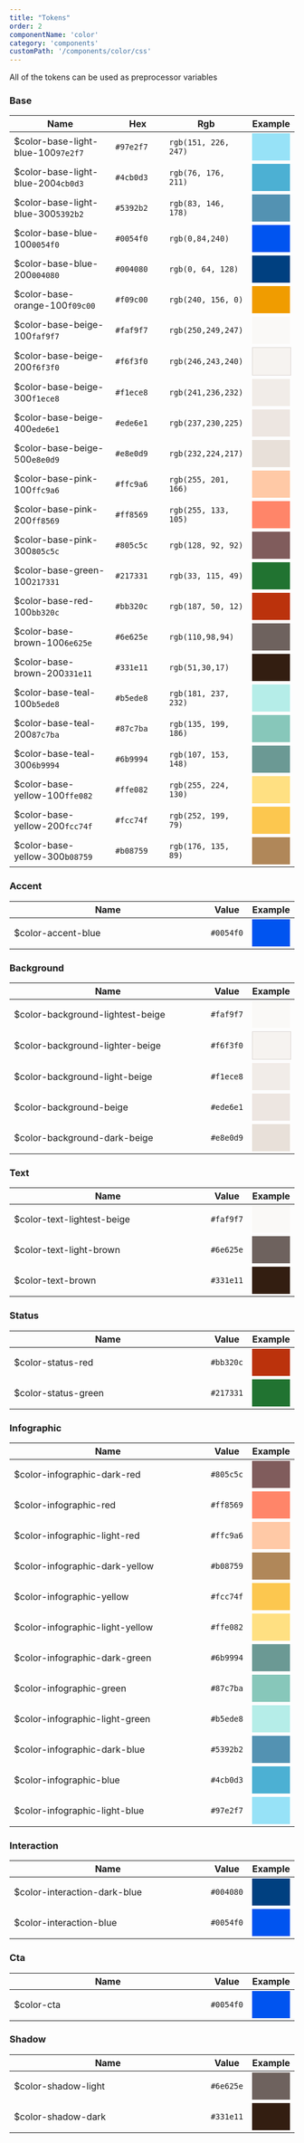 ```yaml
---
title: "Tokens"
order: 2
componentName: 'color'
category: 'components'
customPath: '/components/color/css'
---
```


<div class="if alert-banner info">
<p class="if">All of the tokens can be used as preprocessor variables</p>
</div>

<h3 class="sg if heading large">Base</h3>

<table class="if">
  <thead class="if">
        <tr class="if">
          <th class="if" style="width: 22rem;">Name</th>
<th class="if" style="width: 8rem;">Hex</th>
          <th class="if">Rgb</th>
<th class="if">Example</th>
        </tr>
      </thead>
      <tbody class="if">
    <tr class="if">
      <td class="if"><div class="if design-token color large" data-hex="#97e2f7" data-value="#97e2f7"><span class="if drop" style="background-color: #97e2f7;"></span>$color-base-light-blue-100<code class="if">97e2f7</code></div></td>
      <td class="if"><code class="language-scss">#97e2f7</code></td>
      <td class="if"><code class="language-scss">rgb(151, 226, 247)</code></td>
      <td class="if"><div class="if" style="height: 3rem; width: 100%; background-color: #97e2f7;"></div></td>
    </tr>
    <tr class="if">
      <td class="if"><div class="if design-token color large" data-hex="#4cb0d3" data-value="#4cb0d3"><span class="if drop" style="background-color: #4cb0d3;"></span>$color-base-light-blue-200<code class="if">4cb0d3</code></div></td>
      <td class="if"><code class="language-scss">#4cb0d3</code></td>
      <td class="if"><code class="language-scss">rgb(76, 176, 211)</code></td>
      <td class="if"><div class="if" style="height: 3rem; width: 100%; background-color: #4cb0d3;"></div></td>
    </tr>
    <tr class="if">
      <td class="if"><div class="if design-token color large" data-hex="#5392b2" data-value="#5392b2"><span class="if drop" style="background-color: #5392b2;"></span>$color-base-light-blue-300<code class="if">5392b2</code></div></td>
      <td class="if"><code class="language-scss">#5392b2</code></td>
      <td class="if"><code class="language-scss">rgb(83, 146, 178)</code></td>
      <td class="if"><div class="if" style="height: 3rem; width: 100%; background-color: #5392b2;"></div></td>
    </tr>
    <tr class="if">
      <td class="if"><div class="if design-token color large" data-hex="#0054f0" data-value="#0054f0"><span class="if drop" style="background-color: #0054f0;"></span>$color-base-blue-100<code class="if">0054f0</code></div></td>
      <td class="if"><code class="language-scss">#0054f0</code></td>
      <td class="if"><code class="language-scss">rgb(0,84,240)</code></td>
      <td class="if"><div class="if" style="height: 3rem; width: 100%; background-color: #0054f0;"></div></td>
    </tr>
    <tr class="if">
      <td class="if"><div class="if design-token color large" data-hex="#004080" data-value="#004080"><span class="if drop" style="background-color: #004080;"></span>$color-base-blue-200<code class="if">004080</code></div></td>
      <td class="if"><code class="language-scss">#004080</code></td>
      <td class="if"><code class="language-scss">rgb(0, 64, 128)</code></td>
      <td class="if"><div class="if" style="height: 3rem; width: 100%; background-color: #004080;"></div></td>
    </tr>
    <tr class="if">
      <td class="if"><div class="if design-token color large" data-hex="#f09c00" data-value="#f09c00"><span class="if drop" style="background-color: #f09c00;"></span>$color-base-orange-100<code class="if">f09c00</code></div></td>
      <td class="if"><code class="language-scss">#f09c00</code></td>
      <td class="if"><code class="language-scss">rgb(240, 156, 0)</code></td>
      <td class="if"><div class="if" style="height: 3rem; width: 100%; background-color: #f09c00;"></div></td>
    </tr>
    <tr class="if">
      <td class="if"><div class="if design-token color large" data-hex="#faf9f7" data-value="#faf9f7"><span class="if drop" style="background-color: #faf9f7;"></span>$color-base-beige-100<code class="if">faf9f7</code></div></td>
      <td class="if"><code class="language-scss">#faf9f7</code></td>
      <td class="if"><code class="language-scss">rgb(250,249,247)</code></td>
      <td class="if"><div class="if" style="height: 3rem; width: 100%; background-color: #faf9f7;"></div></td>
    </tr>
    <tr class="if">
      <td class="if"><div class="if design-token color large" data-hex="#f6f3f0" data-value="#f6f3f0"><span class="if drop" style="background-color: #f6f3f0;"></span>$color-base-beige-200<code class="if">f6f3f0</code></div></td>
      <td class="if"><code class="language-scss">#f6f3f0</code></td>
      <td class="if"><code class="language-scss">rgb(246,243,240)</code></td>
      <td class="if"><div class="if" style="height: 3rem; width: 100%; border: 1pt solid rgba(110,98,94,0.2);background-color: #f6f3f0;"></div></td>
    </tr>
    <tr class="if">
      <td class="if"><div class="if design-token color large" data-hex="#f1ece8" data-value="#f1ece8"><span class="if drop" style="background-color: #f1ece8;"></span>$color-base-beige-300<code class="if">f1ece8</code></div></td>
      <td class="if"><code class="language-scss">#f1ece8</code></td>
      <td class="if"><code class="language-scss">rgb(241,236,232)</code></td>
      <td class="if"><div class="if" style="height: 3rem; width: 100%; background-color: #f1ece8;"></div></td>
    </tr>
    <tr class="if">
      <td class="if"><div class="if design-token color large" data-hex="#ede6e1" data-value="#ede6e1"><span class="if drop" style="background-color: #ede6e1;"></span>$color-base-beige-400<code class="if">ede6e1</code></div></td>
      <td class="if"><code class="language-scss">#ede6e1</code></td>
      <td class="if"><code class="language-scss">rgb(237,230,225)</code></td>
      <td class="if"><div class="if" style="height: 3rem; width: 100%; background-color: #ede6e1;"></div></td>
    </tr>
    <tr class="if">
      <td class="if"><div class="if design-token color large" data-hex="#e8e0d9" data-value="#e8e0d9"><span class="if drop" style="background-color: #e8e0d9;"></span>$color-base-beige-500<code class="if">e8e0d9</code></div></td>
      <td class="if"><code class="language-scss">#e8e0d9</code></td>
      <td class="if"><code class="language-scss">rgb(232,224,217)</code></td>
      <td class="if"><div class="if" style="height: 3rem; width: 100%; background-color: #e8e0d9;"></div></td>
    </tr>
    <tr class="if">
      <td class="if"><div class="if design-token color large" data-hex="#ffc9a6" data-value="#ffc9a6"><span class="if drop" style="background-color: #ffc9a6;"></span>$color-base-pink-100<code class="if">ffc9a6</code></div></td>
      <td class="if"><code class="language-scss">#ffc9a6</code></td>
      <td class="if"><code class="language-scss">rgb(255, 201, 166)</code></td>
      <td class="if"><div class="if" style="height: 3rem; width: 100%; background-color: #ffc9a6;"></div></td>
    </tr>
    <tr class="if">
      <td class="if"><div class="if design-token color large" data-hex="#ff8569" data-value="#ff8569"><span class="if drop" style="background-color: #ff8569;"></span>$color-base-pink-200<code class="if">ff8569</code></div></td>
      <td class="if"><code class="language-scss">#ff8569</code></td>
      <td class="if"><code class="language-scss">rgb(255, 133, 105)</code></td>
      <td class="if"><div class="if" style="height: 3rem; width: 100%; background-color: #ff8569;"></div></td>
    </tr>
    <tr class="if">
      <td class="if"><div class="if design-token color large" data-hex="#805c5c" data-value="#805c5c"><span class="if drop" style="background-color: #805c5c;"></span>$color-base-pink-300<code class="if">805c5c</code></div></td>
      <td class="if"><code class="language-scss">#805c5c</code></td>
      <td class="if"><code class="language-scss">rgb(128, 92, 92)</code></td>
      <td class="if"><div class="if" style="height: 3rem; width: 100%; background-color: #805c5c;"></div></td>
    </tr>
    <tr class="if">
      <td class="if"><div class="if design-token color large" data-hex="#217331" data-value="#217331"><span class="if drop" style="background-color: #217331;"></span>$color-base-green-100<code class="if">217331</code></div></td>
      <td class="if"><code class="language-scss">#217331</code></td>
      <td class="if"><code class="language-scss">rgb(33, 115, 49)</code></td>
      <td class="if"><div class="if" style="height: 3rem; width: 100%; background-color: #217331;"></div></td>
    </tr>
    <tr class="if">
      <td class="if"><div class="if design-token color large" data-hex="#bb320c" data-value="#bb320c"><span class="if drop" style="background-color: #bb320c;"></span>$color-base-red-100<code class="if">bb320c</code></div></td>
      <td class="if"><code class="language-scss">#bb320c</code></td>
      <td class="if"><code class="language-scss">rgb(187, 50, 12)</code></td>
      <td class="if"><div class="if" style="height: 3rem; width: 100%; background-color: #bb320c;"></div></td>
    </tr>
    <tr class="if">
      <td class="if"><div class="if design-token color large" data-hex="#6e625e" data-value="#6e625e"><span class="if drop" style="background-color: #6e625e;"></span>$color-base-brown-100<code class="if">6e625e</code></div></td>
      <td class="if"><code class="language-scss">#6e625e</code></td>
      <td class="if"><code class="language-scss">rgb(110,98,94)</code></td>
      <td class="if"><div class="if" style="height: 3rem; width: 100%; background-color: #6e625e;"></div></td>
    </tr>
    <tr class="if">
      <td class="if"><div class="if design-token color large" data-hex="#331e11" data-value="#331e11"><span class="if drop" style="background-color: #331e11;"></span>$color-base-brown-200<code class="if">331e11</code></div></td>
      <td class="if"><code class="language-scss">#331e11</code></td>
      <td class="if"><code class="language-scss">rgb(51,30,17)</code></td>
      <td class="if"><div class="if" style="height: 3rem; width: 100%; background-color: #331e11;"></div></td>
    </tr>
    <tr class="if">
      <td class="if"><div class="if design-token color large" data-hex="#b5ede8" data-value="#b5ede8"><span class="if drop" style="background-color: #b5ede8;"></span>$color-base-teal-100<code class="if">b5ede8</code></div></td>
      <td class="if"><code class="language-scss">#b5ede8</code></td>
      <td class="if"><code class="language-scss">rgb(181, 237, 232)</code></td>
      <td class="if"><div class="if" style="height: 3rem; width: 100%; background-color: #b5ede8;"></div></td>
    </tr>
    <tr class="if">
      <td class="if"><div class="if design-token color large" data-hex="#87c7ba" data-value="#87c7ba"><span class="if drop" style="background-color: #87c7ba;"></span>$color-base-teal-200<code class="if">87c7ba</code></div></td>
      <td class="if"><code class="language-scss">#87c7ba</code></td>
      <td class="if"><code class="language-scss">rgb(135, 199, 186)</code></td>
      <td class="if"><div class="if" style="height: 3rem; width: 100%; background-color: #87c7ba;"></div></td>
    </tr>
    <tr class="if">
      <td class="if"><div class="if design-token color large" data-hex="#6b9994" data-value="#6b9994"><span class="if drop" style="background-color: #6b9994;"></span>$color-base-teal-300<code class="if">6b9994</code></div></td>
      <td class="if"><code class="language-scss">#6b9994</code></td>
      <td class="if"><code class="language-scss">rgb(107, 153, 148)</code></td>
      <td class="if"><div class="if" style="height: 3rem; width: 100%; background-color: #6b9994;"></div></td>
    </tr>
    <tr class="if">
      <td class="if"><div class="if design-token color large" data-hex="#ffe082" data-value="#ffe082"><span class="if drop" style="background-color: #ffe082;"></span>$color-base-yellow-100<code class="if">ffe082</code></div></td>
      <td class="if"><code class="language-scss">#ffe082</code></td>
      <td class="if"><code class="language-scss">rgb(255, 224, 130)</code></td>
      <td class="if"><div class="if" style="height: 3rem; width: 100%; background-color: #ffe082;"></div></td>
    </tr>
    <tr class="if">
      <td class="if"><div class="if design-token color large" data-hex="#fcc74f" data-value="#fcc74f"><span class="if drop" style="background-color: #fcc74f;"></span>$color-base-yellow-200<code class="if">fcc74f</code></div></td>
      <td class="if"><code class="language-scss">#fcc74f</code></td>
      <td class="if"><code class="language-scss">rgb(252, 199, 79)</code></td>
      <td class="if"><div class="if" style="height: 3rem; width: 100%; background-color: #fcc74f;"></div></td>
    </tr>
    <tr class="if">
      <td class="if"><div class="if design-token color large" data-hex="#b08759" data-value="#b08759"><span class="if drop" style="background-color: #b08759;"></span>$color-base-yellow-300<code class="if">b08759</code></div></td>
      <td class="if"><code class="language-scss">#b08759</code></td>
      <td class="if"><code class="language-scss">rgb(176, 135, 89)</code></td>
      <td class="if"><div class="if" style="height: 3rem; width: 100%; background-color: #b08759;"></div></td>
    </tr>  </tbody>
</table>


<h3 class="sg if heading large">Accent</h3>

<table class="if">
  <thead class="if">
        <tr class="if">
          <th class="if" style="width: 22rem;">Name</th>
<th class="if">Value</th>
<th class="if">Example</th>
        </tr>
      </thead>
      <tbody class="if">
    <tr class="if">
      <td class="if"><div class="if design-token color" data-value="#0054f0"><span class="if drop" style="background-color: #0054f0;"></span>$color-accent-blue</div></td>
      <td class="if"><code class="language-scss">#0054f0</code></td>
      <td class="if"><div class="if" style="height: 3rem; width: 100%; background-color: #0054f0;"></div></td>
    </tr>  </tbody>
</table>


<h3 class="sg if heading large">Background</h3>

<table class="if">
  <thead class="if">
        <tr class="if">
          <th class="if" style="width: 22rem;">Name</th>
<th class="if">Value</th>
<th class="if">Example</th>
        </tr>
      </thead>
      <tbody class="if">
    <tr class="if">
      <td class="if"><div class="if design-token color" data-value="#faf9f7"><span class="if drop" style="background-color: #faf9f7;"></span>$color-background-lightest-beige</div></td>
      <td class="if"><code class="language-scss">#faf9f7</code></td>
      <td class="if"><div class="if" style="height: 3rem; width: 100%; background-color: #faf9f7;"></div></td>
    </tr>
    <tr class="if">
      <td class="if"><div class="if design-token color" data-value="#f6f3f0"><span class="if drop" style="background-color: #f6f3f0;"></span>$color-background-lighter-beige</div></td>
      <td class="if"><code class="language-scss">#f6f3f0</code></td>
      <td class="if"><div class="if" style="height: 3rem; width: 100%; border: 1pt solid rgba(110,98,94,0.2);background-color: #f6f3f0;"></div></td>
    </tr>
    <tr class="if">
      <td class="if"><div class="if design-token color" data-value="#f1ece8"><span class="if drop" style="background-color: #f1ece8;"></span>$color-background-light-beige</div></td>
      <td class="if"><code class="language-scss">#f1ece8</code></td>
      <td class="if"><div class="if" style="height: 3rem; width: 100%; background-color: #f1ece8;"></div></td>
    </tr>
    <tr class="if">
      <td class="if"><div class="if design-token color" data-value="#ede6e1"><span class="if drop" style="background-color: #ede6e1;"></span>$color-background-beige</div></td>
      <td class="if"><code class="language-scss">#ede6e1</code></td>
      <td class="if"><div class="if" style="height: 3rem; width: 100%; background-color: #ede6e1;"></div></td>
    </tr>
    <tr class="if">
      <td class="if"><div class="if design-token color" data-value="#e8e0d9"><span class="if drop" style="background-color: #e8e0d9;"></span>$color-background-dark-beige</div></td>
      <td class="if"><code class="language-scss">#e8e0d9</code></td>
      <td class="if"><div class="if" style="height: 3rem; width: 100%; background-color: #e8e0d9;"></div></td>
    </tr>  </tbody>
</table>


<h3 class="sg if heading large">Text</h3>

<table class="if">
  <thead class="if">
        <tr class="if">
          <th class="if" style="width: 22rem;">Name</th>
<th class="if">Value</th>
<th class="if">Example</th>
        </tr>
      </thead>
      <tbody class="if">
    <tr class="if">
      <td class="if"><div class="if design-token color" data-value="#faf9f7"><span class="if drop" style="background-color: #faf9f7;"></span>$color-text-lightest-beige</div></td>
      <td class="if"><code class="language-scss">#faf9f7</code></td>
      <td class="if"><div class="if" style="height: 3rem; width: 100%; background-color: #faf9f7;"></div></td>
    </tr>
    <tr class="if">
      <td class="if"><div class="if design-token color" data-value="#6e625e"><span class="if drop" style="background-color: #6e625e;"></span>$color-text-light-brown</div></td>
      <td class="if"><code class="language-scss">#6e625e</code></td>
      <td class="if"><div class="if" style="height: 3rem; width: 100%; background-color: #6e625e;"></div></td>
    </tr>
    <tr class="if">
      <td class="if"><div class="if design-token color" data-value="#331e11"><span class="if drop" style="background-color: #331e11;"></span>$color-text-brown</div></td>
      <td class="if"><code class="language-scss">#331e11</code></td>
      <td class="if"><div class="if" style="height: 3rem; width: 100%; background-color: #331e11;"></div></td>
    </tr>  </tbody>
</table>


<h3 class="sg if heading large">Status</h3>

<table class="if">
  <thead class="if">
        <tr class="if">
          <th class="if" style="width: 22rem;">Name</th>
<th class="if">Value</th>
<th class="if">Example</th>
        </tr>
      </thead>
      <tbody class="if">
    <tr class="if">
      <td class="if"><div class="if design-token color" data-value="#bb320c"><span class="if drop" style="background-color: #bb320c;"></span>$color-status-red</div></td>
      <td class="if"><code class="language-scss">#bb320c</code></td>
      <td class="if"><div class="if" style="height: 3rem; width: 100%; background-color: #bb320c;"></div></td>
    </tr>
    <tr class="if">
      <td class="if"><div class="if design-token color" data-value="#217331"><span class="if drop" style="background-color: #217331;"></span>$color-status-green</div></td>
      <td class="if"><code class="language-scss">#217331</code></td>
      <td class="if"><div class="if" style="height: 3rem; width: 100%; background-color: #217331;"></div></td>
    </tr>  </tbody>
</table>


<h3 class="sg if heading large">Infographic</h3>

<table class="if">
  <thead class="if">
        <tr class="if">
          <th class="if" style="width: 22rem;">Name</th>
<th class="if">Value</th>
<th class="if">Example</th>
        </tr>
      </thead>
      <tbody class="if">
    <tr class="if">
      <td class="if"><div class="if design-token color" data-value="#805c5c"><span class="if drop" style="background-color: #805c5c;"></span>$color-infographic-dark-red</div></td>
      <td class="if"><code class="language-scss">#805c5c</code></td>
      <td class="if"><div class="if" style="height: 3rem; width: 100%; background-color: #805c5c;"></div></td>
    </tr>
    <tr class="if">
      <td class="if"><div class="if design-token color" data-value="#ff8569"><span class="if drop" style="background-color: #ff8569;"></span>$color-infographic-red</div></td>
      <td class="if"><code class="language-scss">#ff8569</code></td>
      <td class="if"><div class="if" style="height: 3rem; width: 100%; background-color: #ff8569;"></div></td>
    </tr>
    <tr class="if">
      <td class="if"><div class="if design-token color" data-value="#ffc9a6"><span class="if drop" style="background-color: #ffc9a6;"></span>$color-infographic-light-red</div></td>
      <td class="if"><code class="language-scss">#ffc9a6</code></td>
      <td class="if"><div class="if" style="height: 3rem; width: 100%; background-color: #ffc9a6;"></div></td>
    </tr>
    <tr class="if">
      <td class="if"><div class="if design-token color" data-value="#b08759"><span class="if drop" style="background-color: #b08759;"></span>$color-infographic-dark-yellow</div></td>
      <td class="if"><code class="language-scss">#b08759</code></td>
      <td class="if"><div class="if" style="height: 3rem; width: 100%; background-color: #b08759;"></div></td>
    </tr>
    <tr class="if">
      <td class="if"><div class="if design-token color" data-value="#fcc74f"><span class="if drop" style="background-color: #fcc74f;"></span>$color-infographic-yellow</div></td>
      <td class="if"><code class="language-scss">#fcc74f</code></td>
      <td class="if"><div class="if" style="height: 3rem; width: 100%; background-color: #fcc74f;"></div></td>
    </tr>
    <tr class="if">
      <td class="if"><div class="if design-token color" data-value="#ffe082"><span class="if drop" style="background-color: #ffe082;"></span>$color-infographic-light-yellow</div></td>
      <td class="if"><code class="language-scss">#ffe082</code></td>
      <td class="if"><div class="if" style="height: 3rem; width: 100%; background-color: #ffe082;"></div></td>
    </tr>
    <tr class="if">
      <td class="if"><div class="if design-token color" data-value="#6b9994"><span class="if drop" style="background-color: #6b9994;"></span>$color-infographic-dark-green</div></td>
      <td class="if"><code class="language-scss">#6b9994</code></td>
      <td class="if"><div class="if" style="height: 3rem; width: 100%; background-color: #6b9994;"></div></td>
    </tr>
    <tr class="if">
      <td class="if"><div class="if design-token color" data-value="#87c7ba"><span class="if drop" style="background-color: #87c7ba;"></span>$color-infographic-green</div></td>
      <td class="if"><code class="language-scss">#87c7ba</code></td>
      <td class="if"><div class="if" style="height: 3rem; width: 100%; background-color: #87c7ba;"></div></td>
    </tr>
    <tr class="if">
      <td class="if"><div class="if design-token color" data-value="#b5ede8"><span class="if drop" style="background-color: #b5ede8;"></span>$color-infographic-light-green</div></td>
      <td class="if"><code class="language-scss">#b5ede8</code></td>
      <td class="if"><div class="if" style="height: 3rem; width: 100%; background-color: #b5ede8;"></div></td>
    </tr>
    <tr class="if">
      <td class="if"><div class="if design-token color" data-value="#5392b2"><span class="if drop" style="background-color: #5392b2;"></span>$color-infographic-dark-blue</div></td>
      <td class="if"><code class="language-scss">#5392b2</code></td>
      <td class="if"><div class="if" style="height: 3rem; width: 100%; background-color: #5392b2;"></div></td>
    </tr>
    <tr class="if">
      <td class="if"><div class="if design-token color" data-value="#4cb0d3"><span class="if drop" style="background-color: #4cb0d3;"></span>$color-infographic-blue</div></td>
      <td class="if"><code class="language-scss">#4cb0d3</code></td>
      <td class="if"><div class="if" style="height: 3rem; width: 100%; background-color: #4cb0d3;"></div></td>
    </tr>
    <tr class="if">
      <td class="if"><div class="if design-token color" data-value="#97e2f7"><span class="if drop" style="background-color: #97e2f7;"></span>$color-infographic-light-blue</div></td>
      <td class="if"><code class="language-scss">#97e2f7</code></td>
      <td class="if"><div class="if" style="height: 3rem; width: 100%; background-color: #97e2f7;"></div></td>
    </tr>  </tbody>
</table>


<h3 class="sg if heading large">Interaction</h3>

<table class="if">
  <thead class="if">
        <tr class="if">
          <th class="if" style="width: 22rem;">Name</th>
<th class="if">Value</th>
<th class="if">Example</th>
        </tr>
      </thead>
      <tbody class="if">
    <tr class="if">
      <td class="if"><div class="if design-token color" data-value="#004080"><span class="if drop" style="background-color: #004080;"></span>$color-interaction-dark-blue</div></td>
      <td class="if"><code class="language-scss">#004080</code></td>
      <td class="if"><div class="if" style="height: 3rem; width: 100%; background-color: #004080;"></div></td>
    </tr>
    <tr class="if">
      <td class="if"><div class="if design-token color" data-value="#0054f0"><span class="if drop" style="background-color: #0054f0;"></span>$color-interaction-blue</div></td>
      <td class="if"><code class="language-scss">#0054f0</code></td>
      <td class="if"><div class="if" style="height: 3rem; width: 100%; background-color: #0054f0;"></div></td>
    </tr>  </tbody>
</table>


<h3 class="sg if heading large">Cta</h3>

<table class="if">
  <thead class="if">
        <tr class="if">
          <th class="if" style="width: 22rem;">Name</th>
<th class="if">Value</th>
<th class="if">Example</th>
        </tr>
      </thead>
      <tbody class="if">
    <tr class="if">
      <td class="if"><div class="if design-token color" data-value="#0054f0"><span class="if drop" style="background-color: #0054f0;"></span>$color-cta</div></td>
      <td class="if"><code class="language-scss">#0054f0</code></td>
      <td class="if"><div class="if" style="height: 3rem; width: 100%; background-color: #0054f0;"></div></td>
    </tr>  </tbody>
</table>


<h3 class="sg if heading large">Shadow</h3>

<table class="if">
  <thead class="if">
        <tr class="if">
          <th class="if" style="width: 22rem;">Name</th>
<th class="if">Value</th>
<th class="if">Example</th>
        </tr>
      </thead>
      <tbody class="if">
    <tr class="if">
      <td class="if"><div class="if design-token color" data-value="#6e625e"><span class="if drop" style="background-color: #6e625e;"></span>$color-shadow-light</div></td>
      <td class="if"><code class="language-scss">#6e625e</code></td>
      <td class="if"><div class="if" style="height: 3rem; width: 100%; background-color: #6e625e;"></div></td>
    </tr>
    <tr class="if">
      <td class="if"><div class="if design-token color" data-value="#331e11"><span class="if drop" style="background-color: #331e11;"></span>$color-shadow-dark</div></td>
      <td class="if"><code class="language-scss">#331e11</code></td>
      <td class="if"><div class="if" style="height: 3rem; width: 100%; background-color: #331e11;"></div></td>
    </tr>  </tbody>
</table>


